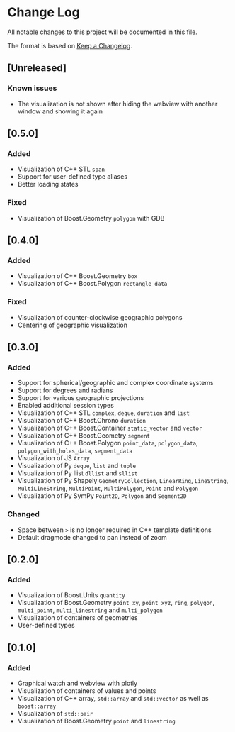 # Change Log

All notable changes to this project will be documented in this file.

The format is based on [Keep a Changelog](https://keepachangelog.com/en/1.0.0/).

## [Unreleased]
### Known issues
- The visualization is not shown after hiding the webview with another window and showing it again

## [0.5.0]
### Added
- Visualization of C++ STL `span`
- Support for user-defined type aliases
- Better loading states
### Fixed
- Visualization of Boost.Geometry `polygon` with GDB

## [0.4.0]
### Added
- Visualization of C++ Boost.Geometry `box`
- Visualization of C++ Boost.Polygon `rectangle_data`
### Fixed
- Visualization of counter-clockwise geographic polygons
- Centering of geographic visualization

## [0.3.0]
### Added
- Support for spherical/geographic and complex coordinate systems
- Support for degrees and radians
- Support for various geographic projections
- Enabled additional session types
- Visualization of C++ STL `complex`, `deque`, `duration` and `list`
- Visualization of C++ Boost.Chrono `duration`
- Visualization of C++ Boost.Container `static_vector` and `vector`
- Visualization of C++ Boost.Geometry `segment`
- Visualization of C++ Boost.Polygon `point_data`, `polygon_data`, `polygon_with_holes_data`, `segment_data`
- Visualization of JS `Array`
- Visualization of Py `deque`, `list` and `tuple`
- Visualization of Py llist `dllist` and `sllist`
- Visualization of Py Shapely `GeometryCollection`, `LinearRing`, `LineString`, `MultiLineString`, `MultiPoint`, `MultiPolygon`, `Point` and `Polygon`
- Visualization of Py SymPy `Point2D`, `Polygon` and `Segment2D`
### Changed
- Space between `>` is no longer required in C++ template definitions
- Default dragmode changed to pan instead of zoom

## [0.2.0]
### Added
- Visualization of Boost.Units `quantity`
- Visualization of Boost.Geometry `point_xy`, `point_xyz`, `ring`, `polygon`, `multi_point`, `multi_linestring` and `multi_polygon`
- Visualization of containers of geometries
- User-defined types

## [0.1.0]
### Added
- Graphical watch and webview with plotly
- Visualization of containers of values and points
- Visualization of C++ array, `std::array` and `std::vector` as well as `boost::array`
- Visualization of `std::pair`
- Visualization of Boost.Geometry `point` and `linestring`